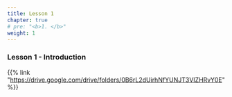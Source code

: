 ```yaml
---
title: Lesson 1 
chapter: true
# pre: "<b>1. </b>"
weight: 1
---
```


### Lesson 1 - Introduction

{{% link "https://drive.google.com/drive/folders/0B6rL2dUirhNfYUNJT3VIZHRvY0E" %}}

